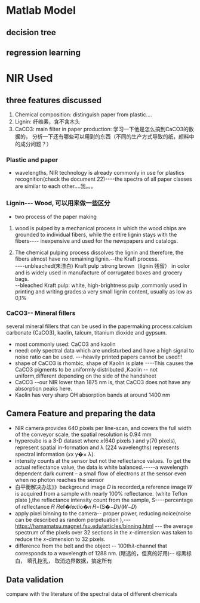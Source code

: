 # Matlab Model
## decision tree 

## regression learning

# NIR Used 
## three features discussed
1. Chemical composition: distinguish paper from plastic....
2. Lignin: 纤维素，含不含木头
3. CaCO3: main filter in paper production: 学习一下他是怎么搞到CaCO3的数据的， 分析一下还有哪些可以用到的东西（不同的生产方式导致的纸，颜料中的成分问题？）
### Plastic and paper
+ wavelengths, NIR technology is already commonly in use for plastics recognition(check the document 22)----the spectra of all paper classes are similar to each other....我。。。
### Lignin--- Wood, 可以用来做一些区分
+ two process of the paper making 

1. wood is pulped by a mechanical process in which the wood chips are grounded to individual fibers, while the entire lignin stays with the fibers---- inexpensive and used for the newspapers and catalogs.

2. The chemical pulping process dissolves the lignin and therefore, the fibers almost have no remaining lignin.--the Kraft process.  
----unbleached(未漂白) Kraft pulp :strong brown（lignin 残留） in color and is widely used in manufacture of corrugated boxes and grocery bags.  
--bleached Kraft pulp: white, high-brightness pulp ,commonly used in printing and writing grades:a very small lignin content, usually as low as 0,1%



### CaCO3-- Mineral fillers
several mineral fillers that can be used in the papermaking process:calcium carbonate (CaCO3), kaolin, talcum, titanium dioxide and gypsum.
+ most commonly used: CaCO3 and kaolin 
+ need: only spectral data which are undisturbed and have a high signal to noise ratio can be used. ---heavily printed papers cannot be used!!!
+ shape of CaCO3 is rhombic, shape of Kaolin is plate ----This causes the CaCO3 pigments to be uniformly distributed ,Kaolin -- not uniform,different depending on the side of the handsheet
+ CaCO3 --our NIR lower than 1875 nm is, that CaCO3 does not have any absorption peaks here. 
+ Kaolin has very sharp OH absorption bands at around 1400 nm

## Camera Feature and preparing the data
+ NIR camera provides 640 pixels per line-scan, and covers the full width of the conveyor scale, the spatial resolution is 0.94 mm
+ hypercube is a 3-D dataset where 𝑥(640 pixels ) and y(70 pixels),  represent spatial in-formation and λ (224 wavelengths) represents spectral information (𝑥x y�× λ). 
+ intensity counts at the sensor but not the reflectance values. To get the actual reflectance value, the data is white balanced.-----a wavelength dependent dark current – a small flow of electrons at the sensor even when no photon reaches the sensor
+ 白平衡解决办法》》background image 𝐷 is recorded,a reference image 𝑊 is acquired from a sample with nearly 100% reflectance. (white Teflon plate ),the reflectance intensity count from the sample, S----percentage of reflectance 𝑅 𝑅ef�𝑙𝑒𝑐𝑡𝑖o�𝑛 𝑅=(S�−𝐷)/(𝑊−𝐷)
+ apply pixel binning to the camera-- proper power, reducing noice(noise can be described as random perpetuation ),---https://hamamatsu.magnet.fsu.edu/articles/binning.html ---  the average spectrum of the pixels over 32 sections in the 𝑥-dimension was taken to reduce the 𝑥-dimension to 32 pixels.
+ difference from the belt and the object -- 100th𝜆-channel that corresponds to a wavelength of 1288 nm. (瞎选的，但真的好用)-- 标黑标白， 填孔挖孔， 取消边界数据，搞定所有

## Data validation
compare with the literature of the spectral data of different chemicals
